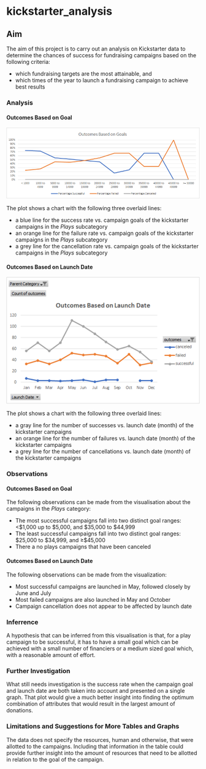 # kickstarter_analysis

## Aim

The aim of this project is to carry out an analysis on Kickstarter data to determine the chances of success for fundraising campaigns based on the following criteria:

* which fundraising targets are the most attainable, and
* which times of the year to launch a fundraising campaign to achieve best results

### Analysis

#### Outcomes Based on Goal
<img src="Outcomes Based On Goal.png"/>
<p>The plot shows a chart with the following three overlaid lines:</br>
<ul>
    <li>a blue line for the success rate vs. campaign goals of the kickstarter campaigns in the <i>Plays</i> subcategory</li>
    <li>an orange line for the failure rate vs. campaign goals of the kickstarter campaigns in the <i>Plays</i> subcategory</li>
    <li>a grey line for the cancellation rate vs. campaign goals of the kickstarter campaigns in the <i>Plays</i> subcategory</li>
</ul>

#### Outcomes Based on Launch Date
<img src="Outcomes Based on Launch Date.png"/>
<p>The plot shows a chart with the following three overlaid lines:</br>
<ul>
    <li>a gray line for the number of successes vs. launch date (month) of the kickstarter campaigns</li>
    <li>an orange line for the number of failures vs. launch date (month) of the kickstarter campaigns</li>
    <li>a grey line for the number of cancellations vs. launch date (month) of the kickstarter campaigns</li>
</ul>

### Observations

#### Outcomes Based on Goal

<p>The following observations can be made from the visualisation about the campaigns in the <i>Plays</i> category:
<ul>
    <li>The most successful campaigns fall into two distinct goal ranges: &lt;$1,000 up to $5,000, and $35,000 to $44,999</li>
    <li>The least successful campaigns fall into two distinct goal ranges: $25,000 to $34,999, and &ge;$45,000</li>
    <li>There a no plays campaigns that have been canceled</li>
</ul>

#### Outcomes Based on Launch Date

<p>The following observations can be made from the visualization:
<ul>
    <li>Most successful campaigns are launched in May, followed closely by June and July</li>
    <li>Most failed campaigns are also launched in May and October</li>
    <li>Campaign cancellation does not appear to be affected by launch date</li>
</ul>

### Inferrence
<p>A hypothesis that can be inferred from this visualisation is that, for a play campaign to be successful, it has to have a small goal which can be achieved with a small number of financiers or a medium sized goal which, with a reasonable amount of effort.</p>

### Further Investigation
<p>What still needs investigation is the success rate when the campaign goal and launch date are both taken into account and presented on a single graph. That plot would give a much better insight into finding the optimum combination of attributes that would result in the largest amount of donations.</p>

### Limitations and Suggestions for More Tables and Graphs
<p>The data does not specify the resources, human and otherwise, that were allotted to the campaigns. Including that information in the table could provide further insight into the amount of resources that need to be allotted in relation to the goal of the campaign.</p>
